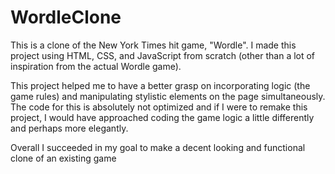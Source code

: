 # WordleClone
This is a clone of the New York Times hit game, "Wordle". I made this project using HTML, CSS, and JavaScript from scratch (other than a lot of inspiration from the actual Wordle game). 

This project helped me to have a better grasp on incorporating logic (the game rules) and manipulating stylistic elements on the page simultaneously. The code for this is absolutely not optimized and if I were to remake this project, I would have approached coding the game logic a little differently and perhaps more elegantly. 

Overall I succeeded in my goal to make a decent looking and functional clone of an existing game